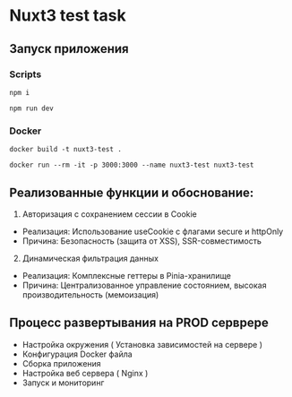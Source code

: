 # Nuxt3 test task

## Запуск приложения

### Scripts

```
npm i
```

```
npm run dev
```

### Docker

```
docker build -t nuxt3-test .
```

```
docker run --rm -it -p 3000:3000 --name nuxt3-test nuxt3-test
```

## Реализованные функции и обоснование:

1. Авторизация с сохранением сессии в Cookie
 - Реализация: Использование useCookie с флагами secure и httpOnly
 - Причина: Безопасность (защита от XSS), SSR-совместимость
2. Динамическая фильтрация данных
 - Реализация: Комплексные геттеры в Pinia-хранилище
 - Причина: Централизованное управление состоянием, высокая производительность (мемоизация)

## Процесс развертывания на PROD серврере

 - Настройка окружения ( Установка зависимостей на сервере )
 - Конфигурация Docker файла
 - Сборка приложения
 - Настройка веб сервера ( Nginx )
 - Запуск и мониторинг
